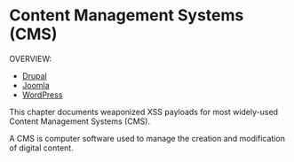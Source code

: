 # Content Management Systems (CMS)
OVERVIEW:
  * [Drupal](https://www.drupal.org)
  * [Joomla](https://www.joomla.org)
  * [WordPress](https://wordpress.com)

This chapter documents weaponized XSS payloads for most widely-used Content Management Systems (CMS).

A CMS is computer software used to manage the creation and modification of digital content.
